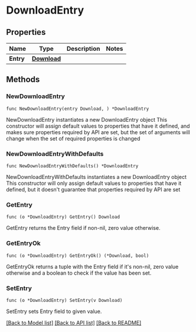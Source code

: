 # DownloadEntry

## Properties

Name | Type | Description | Notes
------------ | ------------- | ------------- | -------------
**Entry** | [**Download**](Download.md) |  | 

## Methods

### NewDownloadEntry

`func NewDownloadEntry(entry Download, ) *DownloadEntry`

NewDownloadEntry instantiates a new DownloadEntry object
This constructor will assign default values to properties that have it defined,
and makes sure properties required by API are set, but the set of arguments
will change when the set of required properties is changed

### NewDownloadEntryWithDefaults

`func NewDownloadEntryWithDefaults() *DownloadEntry`

NewDownloadEntryWithDefaults instantiates a new DownloadEntry object
This constructor will only assign default values to properties that have it defined,
but it doesn't guarantee that properties required by API are set

### GetEntry

`func (o *DownloadEntry) GetEntry() Download`

GetEntry returns the Entry field if non-nil, zero value otherwise.

### GetEntryOk

`func (o *DownloadEntry) GetEntryOk() (*Download, bool)`

GetEntryOk returns a tuple with the Entry field if it's non-nil, zero value otherwise
and a boolean to check if the value has been set.

### SetEntry

`func (o *DownloadEntry) SetEntry(v Download)`

SetEntry sets Entry field to given value.



[[Back to Model list]](../README.md#documentation-for-models) [[Back to API list]](../README.md#documentation-for-api-endpoints) [[Back to README]](../README.md)


